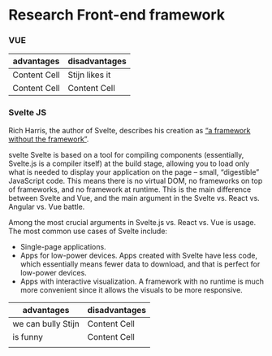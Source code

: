 # Research Front-end framework

### VUE
| advantages    | disadvantages |
| ------------- | ------------- |
| Content Cell  | Stijn likes it  |
| Content Cell  | Content Cell  |

### Svelte JS

Rich Harris, the author of Svelte, describes his creation as [“a framework without the framework”](https://svelte.dev/blog/frameworks-without-the-framework).

svelte
Svelte is based on a tool for compiling components (essentially, Svelte.js is a compiler itself) at the build stage, allowing you to load only what is needed to display your application on the page – small, “digestible” JavaScript code. This means there is no virtual DOM, no frameworks on top of frameworks, and no framework at runtime. This is the main difference between Svelte and Vue, and the main argument in the Svelte vs. React vs. Angular vs. Vue battle.

Among the most crucial arguments in Svelte.js vs. React vs. Vue is usage. The most common use cases of Svelte include:
- Single-page applications.
- Apps for low-power devices. Apps created with Svelte have less code, which essentially means fewer data to download, and that is perfect for low-power devices.
- Apps with interactive visualization. A framework with no runtime is much more convenient since it allows the visuals to be more responsive.

| advantages    | disadvantages |
| ------------- | ------------- |
| we can bully Stijn  | Content Cell  |
| is funny      | Content Cell  |
||
